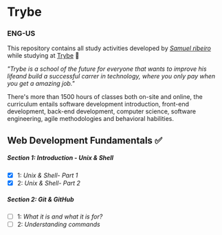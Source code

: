 # Trybe

### ENG-US

This repository contains all study activities developed by _[Samuel ribeiro](https://www.linkedin.com/in/samuel-ribeiro-273ba6199/)_ while studying at [Trybe](https://www.betrybe.com/) :rocket:

_"Trybe is a school of the future for everyone that wants to improve his lifeand build a successful carrer in technology, where you only pay when you get a amazing job."_

There's more than 1500 hours of classes both on-site and online, the curriculum entails software development introduction, front-end development, back-end development, computer science, software engineering, agile methodologies and behavioral habilities.

## Web Development Fundamentals :white_check_mark:

##### Section 1: Introduction - Unix & Shell

- [x] 1: _Unix & Shell- Part 1_
- [x] 2: _Unix & Shell- Part 2_

##### Section 2: Git & GitHub

- [ ] 1: _What it is and what it is for?_
- [ ] 2: _Understanding commands_
